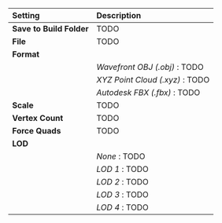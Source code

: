 | Setting                  | Description                     |
| :----------------------- | :------------------------------ |
| **Save to Build Folder** | TODO                            |
| **File**                 | TODO                            |
| **Format**               |
|                          | *Wavefront OBJ (.obj)* : TODO   |
|                          | *XYZ Point Cloud (.xyz)* : TODO |
|                          | *Autodesk FBX (.fbx)* : TODO    |
| **Scale**                | TODO                            |
| **Vertex Count**         | TODO                            |
| **Force Quads**          | TODO                            |
| **LOD**                  |
|                          | *None* : TODO                   |
|                          | *LOD 1* : TODO                  |
|                          | *LOD 2* : TODO                  |
|                          | *LOD 3* : TODO                  |
|                          | *LOD 4* : TODO                  |